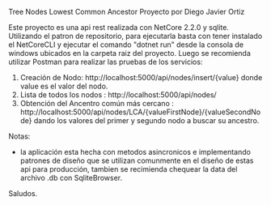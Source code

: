 Tree Nodes Lowest Common Ancestor
Proyecto por Diego Javier Ortiz

Este proyecto es una api rest realizada con NetCore 2.2.0 y sqlite.
Utilizando el patron de repositorio, para ejecutarla basta con tener instalado el NetCoreCLI y ejecutar el comando 
"dotnet run" desde la consola de windows ubicados en la carpeta raiz del proyecto.
Luego se recomienda utilizar Postman para realizar las pruebas de los servicios:

1. Creación de Nodo: http://localhost:5000/api/nodes/insert/{value} donde value es el valor del nodo.
2. Lista de todos los nodos : http://localhost:5000/api/nodes/
3. Obtención del Ancentro común más cercano : http://localhost:5000/api/nodes/LCA/{valueFirstNode}/{valueSecondNode}
    dando los valores del primer y segundo nodo a buscar su ancestro.

Notas:
* la aplicación esta hecha con metodos asincronicos e implementando patrones de diseño que se utilizan comunmente 
en el diseño de estas api para producción, tambien se recimienda chequear la data del archivo .db con SqliteBrowser.

Saludos.
